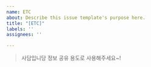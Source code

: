 ```yaml
---
name: ETC
about: Describe this issue template's purpose here.
title: "[ETC]"
labels: ''
assignees: ''

---
```



> 사담입니당 정보 공유 용도로 사용해주세요~!